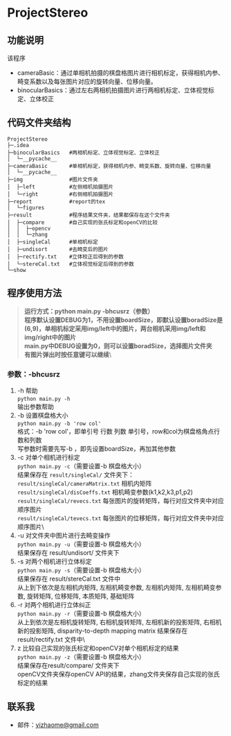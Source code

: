 # ProjectStereo 
## 功能说明
该程序
* cameraBasic：通过单相机拍摄的棋盘格图片进行相机标定，获得相机内参、畸变系数以及每张图片对应的旋转向量、位移向量。
* binocularBasics：通过左右两相机拍摄图片进行两相机标定、立体视觉标定、立体校正
## 代码文件夹结构
```
ProjectStereo 
├─.idea
├─binocularBasics   #两相机标定、立体视觉标定、立体校正
│  └─__pycache__
├─cameraBasic       #单相机标定，获得相机内参、畸变系数、旋转向量、位移向量
│  └─__pycache__
├─img               #图片文件夹
│  ├─left           #左侧相机拍摄图片
│  └─right          #右侧相机拍摄图片
├─report            #report的tex
│  └─figures
├─result            #程序结果文件夹，结果都保存在这个文件夹
│  ├─compare        #自己实现的张氏标定和openCV的比较
│  │  ├─opencv
│  │  └─zhang
│  ├─singleCal      #单相机标定
│  ├─undisort       #去畸变后的图片
│  ├─rectify.txt    #立体校正后得到的参数
│  └─stereCal.txt   #立体视觉标定后得到的参数
└─show              
```
## 程序使用方法
>**运行方式：python main.py -bhcusrz（参数）**\
>**程序默认设置DEBUG为1，不用设置boardSize，即默认设置boradSize是(6,9)，单相机标定采用img/left中的图片，两台相机采用img/left和img/right中的图片**\
>**main.py中DEBUG设置为0，则可以设置boradSize，选择图片文件夹**\
>**有图片弹出时按任意键可以继续**\

### 参数：-bhcusrz
1. -h 帮助\
`python main.py -h`\
输出参数帮助
2. -b 设置棋盘格大小\
`python main.py -b 'row col'`\
格式：-b 'row col'，即单引号 行数 列数 单引号，row和col为棋盘格角点行数和列数\
写参数时需要先写-b ，即先设置boardSize，再加其他参数
3. -c 对单个相机进行标定\
`python main.py -c`（需要设置-b 棋盘格大小）\
结果保存在 `result/singleCal/` 文件夹下：\
`result/singleCal/cameraMatrix.txt` 相机内矩阵\
`result/singleCal/disCoeffs.txt` 相机畸变参数(k1,k2,k3,p1,p2)\
`result/singleCal/revecs.txt` 每张图片的旋转矩阵，每行对应文件夹中对应顺序图片\
`result/singleCal/tevecs.txt` 每张图片的位移矩阵，每行对应文件夹中对应顺序图片\
4. -u 对文件夹中图片进行去畸变操作\
`python main.py -u`（需要设置-b 棋盘格大小）\
结果保存在 result/undisort/ 文件夹下
5. -s 对两个相机进行立体标定\
`python main.py -s`（需要设置-b 棋盘格大小）\
结果保存在 result/stereCal.txt 文件中\
从上到下依次是左相机内矩阵, 左相机畸变参数, 左相机内矩阵, 左相机畸变参数, 旋转矩阵, 位移矩阵, 本质矩阵, 基础矩阵
6. -r 对两个相机进行立体纠正\
`python main.py -r`（需要设置-b 棋盘格大小）\
从上到依次是左相机旋转矩阵, 右相机旋转矩阵, 左相机新的投影矩阵, 右相机新的投影矩阵, disparity-to-depth mapping matrix
结果保存在 result/rectify.txt 文件中\
7. z 比较自己实现的张氏标定和openCV对单个相机标定的结果\
`python main.py -z`（需要设置-b 棋盘格大小）\
结果保存在result/compare/ 文件夹下\
openCV文件夹保存openCV API的结果，zhang文件夹保存自己实现的张氏标定的结果

## 联系我
* 邮件：yizhaome@gmail.com
